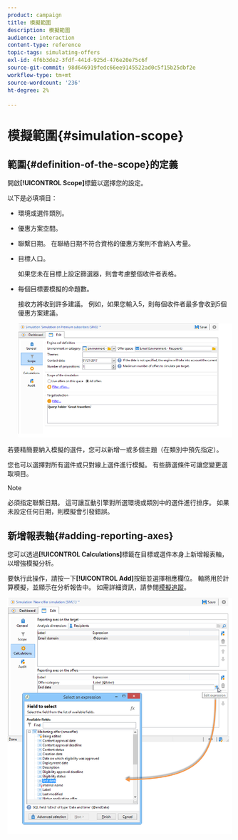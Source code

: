 ```yaml
---
product: campaign
title: 模擬範圍
description: 模擬範圍
audience: interaction
content-type: reference
topic-tags: simulating-offers
exl-id: 4f6b3de2-3fdf-441d-925d-476e20e75c6f
source-git-commit: 98d646919fedc66ee9145522ad0c5f15b25dbf2e
workflow-type: tm+mt
source-wordcount: '236'
ht-degree: 2%

---
```


# 模擬範圍{#simulation-scope}

## 範圍{#definition-of-the-scope}的定義

開啟&#x200B;**[!UICONTROL Scope]**&#x200B;標籤以選擇您的設定。

以下是必填項目：

* 環境或選件類別。
* 優惠方案空間。
* 聯繫日期。 在聯絡日期不符合資格的優惠方案則不會納入考量。
* 目標人口。

   如果您未在目標上設定篩選器，則會考慮整個收件者表格。

* 每個目標要模擬的命題數。

   接收方將收到許多建議。 例如，如果您輸入5，則每個收件者最多會收到5個優惠方案建議。

   ![](assets/offer_simulation_009.png)

若要精簡要納入模擬的選件，您可以新增一或多個主題（在類別中預先指定）。

您也可以選擇對所有選件或只對線上選件進行模擬。 有些篩選條件可讓您變更選取項目。

>[!NOTE]
>
>必須指定聯繫日期。 這可讓互動引擎對所選環境或類別中的選件進行排序。 如果未設定任何日期，則模擬會引發錯誤。

## 新增報表軸{#adding-reporting-axes}

您可以透過&#x200B;**[!UICONTROL Calculations]**&#x200B;標籤在目標或選件本身上新增報表軸，以增強模擬分析。

要執行此操作，請按一下&#x200B;**[!UICONTROL Add]**&#x200B;按鈕並選擇相應欄位。 軸將用於計算模擬，並顯示在分析報告中。 如需詳細資訊，請參閱[模擬追蹤](../../interaction/using/simulation-tracking.md)。

![](assets/offer_simulation_011.png)

